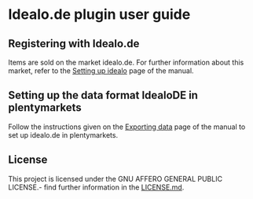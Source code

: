 
# Idealo.de plugin user guide

<div class="container-toc"></div>

## Registering with Idealo.de

Items are sold on the market idealo.de. For further information about this market, refer to the [Setting up idealo](https://www.plentymarkets.eu/handbuch/multi-channel/idealo/) page of the manual.

## Setting up the data format IdealoDE in plentymarkets

Follow the instructions given on the [Exporting data](https://www.plentymarkets.co.uk/manual/data-exchange/exporting-data/#4) page of the manual to set up idealo.de in plentymarkets.

## License

This project is licensed under the GNU AFFERO GENERAL PUBLIC LICENSE.- find further information in the [LICENSE.md](../../../LICENSE.md).
